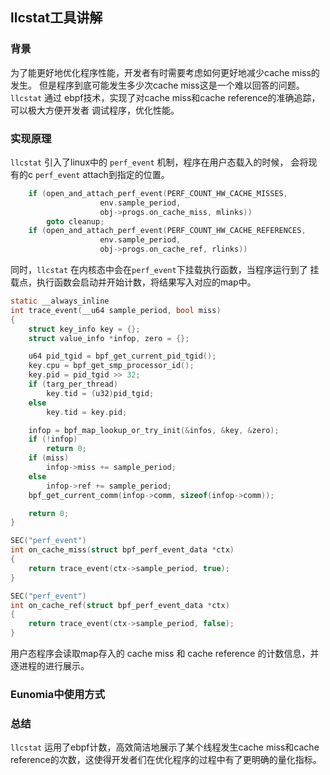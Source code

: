 ## llcstat工具讲解

### 背景
为了能更好地优化程序性能，开发者有时需要考虑如何更好地减少cache miss的发生。
但是程序到底可能发生多少次cache miss这是一个难以回答的问题。`llcstat` 通过
ebpf技术，实现了对cache miss和cache reference的准确追踪，可以极大方便开发者
调试程序，优化性能。

### 实现原理
`llcstat` 引入了linux中的 `perf_event` 机制，程序在用户态载入的时候，
会将现有的c `perf_event` attach到指定的位置。
```c
	if (open_and_attach_perf_event(PERF_COUNT_HW_CACHE_MISSES,
					env.sample_period,
					obj->progs.on_cache_miss, mlinks))
		goto cleanup;
	if (open_and_attach_perf_event(PERF_COUNT_HW_CACHE_REFERENCES,
					env.sample_period,
					obj->progs.on_cache_ref, rlinks))
```
同时，`llcstat` 在内核态中会在`perf_event`下挂载执行函数，当程序运行到了
挂载点，执行函数会启动并开始计数，将结果写入对应的map中。
```c
static __always_inline
int trace_event(__u64 sample_period, bool miss)
{
	struct key_info key = {};
	struct value_info *infop, zero = {};

	u64 pid_tgid = bpf_get_current_pid_tgid();
	key.cpu = bpf_get_smp_processor_id();
	key.pid = pid_tgid >> 32;
	if (targ_per_thread)
		key.tid = (u32)pid_tgid;
	else
		key.tid = key.pid;

	infop = bpf_map_lookup_or_try_init(&infos, &key, &zero);
	if (!infop)
		return 0;
	if (miss)
		infop->miss += sample_period;
	else
		infop->ref += sample_period;
	bpf_get_current_comm(infop->comm, sizeof(infop->comm));

	return 0;
}

SEC("perf_event")
int on_cache_miss(struct bpf_perf_event_data *ctx)
{
	return trace_event(ctx->sample_period, true);
}

SEC("perf_event")
int on_cache_ref(struct bpf_perf_event_data *ctx)
{
	return trace_event(ctx->sample_period, false);
}
```
用户态程序会读取map存入的 cache miss 和 cache reference 的计数信息，并
逐进程的进行展示。

### Eunomia中使用方式


### 总结
`llcstat` 运用了ebpf计数，高效简洁地展示了某个线程发生cache miss和cache 
reference的次数，这使得开发者们在优化程序的过程中有了更明确的量化指标。
